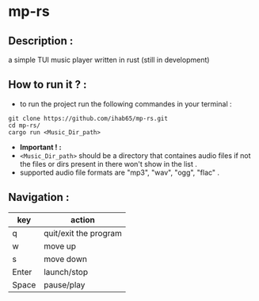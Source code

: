 # mp-rs
## Description :

a simple TUI music player written in rust
(still in development)

## How to run it ? :

- to run the project run the following commandes in your terminal :
```
git clone https://github.com/ihab65/mp-rs.git
cd mp-rs/
cargo run <Music_Dir_path>
```
- **Important ! :** 
- `<Music_Dir_path>` should be a directory that containes audio files if not the files or dirs present in there won't show in the list .
- supported audio file formats are "mp3", "wav", "ogg", "flac" . 


## Navigation :

| key         | action      |
| ----------- | ----------- |
| q           | quit/exit the program|
| w           | move up     |
| s           | move down   |
| Enter       | launch/stop |
| Space       | pause/play  |
